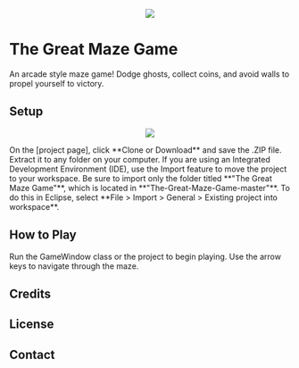 <p align="center"> <img src= "http://imgur.com/d0WRXzE.jpg" /> </p>

# The Great Maze Game
An arcade style maze game! Dodge ghosts, collect coins, and avoid walls to propel yourself to victory. 

## Setup
<p align="center"> <img src= "http://imgur.com/a/qBWht.jpg" /> </p>
On the [project page], click **Clone or Download** and save the .ZIP file. Extract it to any folder on your computer. If you are using an Integrated Development Environment (IDE), use the Import feature to move the project to your workspace. Be sure to import only the folder titled **"The Great Maze Game"**, which is located in **"The-Great-Maze-Game-master"**. To do this in Eclipse, select **File > Import > General > Existing project into workspace**.

## How to Play
Run the GameWindow class or the project to begin playing. Use the arrow keys to navigate through the maze. 

## Credits

## License

## Contact
